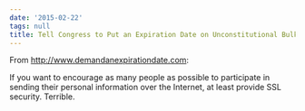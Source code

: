 ```yaml
---
date: '2015-02-22'
tags: null
title: Tell Congress to Put an Expiration Date on Unconstitutional Bulk Surveillance
---
```


From http://www.demandanexpirationdate.com:

If you want to encourage as many people as possible to participate in sending their personal information over the Internet, at least provide SSL security. Terrible.
